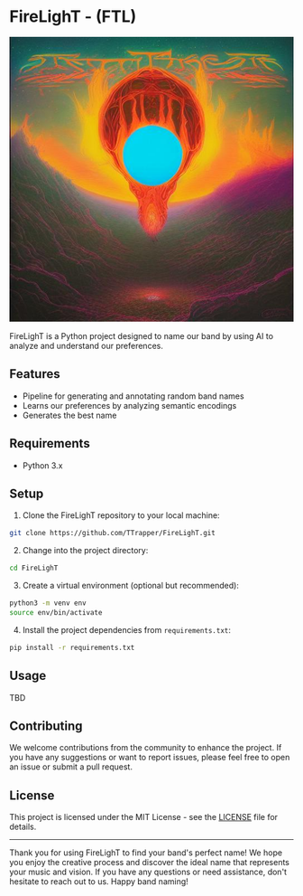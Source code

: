 # FireLighT - (FTL)

![FireLighT Logo](https://github.com/TTrapper/FireLighT/blob/main/logo.jpeg?raw=true)

FireLighT is a Python project designed to name our band by using AI to analyze and understand our preferences.

## Features

- Pipeline for generating and annotating random band names
- Learns our preferences by analyzing semantic encodings
- Generates the best name

## Requirements

- Python 3.x

## Setup

1. Clone the FireLighT repository to your local machine:

```bash
git clone https://github.com/TTrapper/FireLighT.git
```

2. Change into the project directory:

```bash
cd FireLighT
```

3. Create a virtual environment (optional but recommended):

```bash
python3 -m venv env
source env/bin/activate
```

4. Install the project dependencies from `requirements.txt`:

```bash
pip install -r requirements.txt
```

## Usage

TBD

## Contributing

We welcome contributions from the community to enhance the project. If you have any suggestions or want to report issues, please feel free to open an issue or submit a pull request.

## License

This project is licensed under the MIT License - see the [LICENSE](LICENSE) file for details.

---

Thank you for using FireLighT to find your band's perfect name! We hope you enjoy the creative process and discover the ideal name that represents your music and vision. If you have any questions or need assistance, don't hesitate to reach out to us. Happy band naming!
